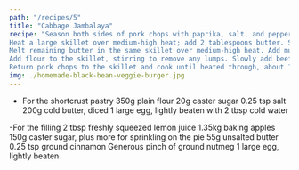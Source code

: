 ```yaml
---
path: "/recipes/5"
title: "Cabbage Jambalaya"
recipe: "Season both sides of pork chops with paprika, salt, and pepper.
Heat a large skillet over medium-high heat; add 2 tablespoons butter. Sear pork chops until golden brown and no longer pink in the center, 2 to 4 minutes per side. Remove pork chops from the skillet and set aside.
Melt remaining butter in the same skillet over medium-high heat. Add mushrooms and cook until golden and excess moisture evaporates, about 5 minutes. Add garlic and mustard; cook until garlic is fragrant, about 1 minute.
Add flour to the skillet, stirring to remove any lumps. Slowly add beef broth, whisking until incorporated. Season with salt and pepper. Reduce heat to medium and simmer, stirring often, until sauce thickens, about 5 minutes. Check for seasoning again.
Return pork chops to the skillet and cook until heated through, about 1 minute. Serve hot."
img: ./homemade-black-bean-veggie-burger.jpg
---
```


- For the shortcrust pastry
  350g plain flour
  20g caster sugar
  0.25 tsp salt
  200g cold butter, diced
  1 large egg, lightly beaten with 2 tbsp cold water

-For the filling
2 tbsp freshly squeezed lemon juice
1.35kg baking apples
150g caster sugar, plus more for sprinkling on the pie
55g unsalted butter
0.25 tsp ground cinnamon
Generous pinch of ground nutmeg
1 large egg, lightly beaten
